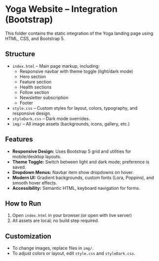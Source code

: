# Yoga Website – Integration (Bootstrap)

This folder contains the static integration of the Yoga landing page using HTML, CSS, and Bootstrap 5.

## Structure

- `index.html` – Main page markup, including:
  - Responsive navbar with theme toggle (light/dark mode)
  - Hero section
  - Feature section
  - Health sections
  - Follow section
  - Newsletter subscription
  - Footer
- `style.css` – Custom styles for layout, colors, typography, and responsive design.
- `styleDark.css` – Dark mode overrides.
- `img/` – All image assets (backgrounds, icons, gallery, etc.)

## Features

- **Responsive Design:** Uses Bootstrap 5 grid and utilities for mobile/desktop layouts.
- **Theme Toggle:** Switch between light and dark mode; preference is saved.
- **Dropdown Menus:** Navbar item  show dropdowns on hover.
- **Modern UI:** Gradient backgrounds, custom fonts (Lora, Poppins), and smooth hover effects.
- **Accessibility:** Semantic HTML, keyboard navigation for forms.

## How to Run

1. Open `index.html` in your browser.(or open with live server)
2. All assets are local; no build step required.

## Customization

- To change images, replace files in `img/`.
- To adjust colors or layout, edit `style.css` and `styleDark.css`.
